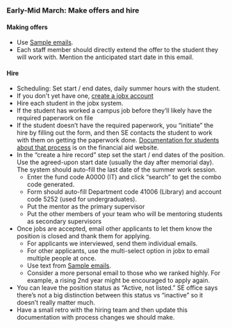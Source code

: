 
### Early-Mid March: Make offers and hire

#### Making offers

-   Use [Sample emails](https://docs.google.com/document/d/1G__PXgp6DZd9-EomEyHutr9CvZlNzudZ3kXfmb4BDxA/edit).
-   Each staff member should directly extend the offer to the student they will work with. Mention the anticipated start date in this email.

#### Hire

-   Scheduling: Set start / end dates, daily summer hours with the student.    
-   If you don't yet have one, [create a jobx account](../jobx.md)
-   Hire each student in the jobx system.
-   If the student has worked a campus job before they’ll likely have the required paperwork on file
-   If the student doesn’t have the required paperwork, you “initiate” the hire by filling out the form, and then SE contacts the student to work with them on getting the paperwork done. [Documentation for students about that process](https://finaid.princeton.edu/student-employment/information-undergraduates/prior-working) is on the financial aid website.
-   In the “create a hire record” step set the start / end dates of the position. Use the agreed-upon start date (usually the day after memorial day). The system should auto-fill the last date of the summer work session.    
	-   Enter the fund code A0000 (IT) and click “search” to get the combo code generated.
	-   Form should auto-fill Department code 41006 (Library) and account code 5252 (used for undergraduates).
	-   Put the mentor as the primary supervisor
    -   Put the other members of your team who will be mentoring students as secondary supervisors
-   Once jobs are accepted, email other applicants to let them know the position is closed and thank them for applying.
	-   For applicants we interviewed, send them individual emails.
    -   For other applicants, use the multi-select option in jobx to email multiple people at once.
    -   Use text from [Sample emails](https://docs.google.com/document/d/1G__PXgp6DZd9-EomEyHutr9CvZlNzudZ3kXfmb4BDxA/edit).
    -   Consider a more personal email to those who we ranked highly. For example, a rising 2nd year might be encouraged to apply again.
 -   You can leave the position status as “Active, not listed.” SE office says there’s not a big distinction between this status vs “inactive” so it doesn’t really matter much.
 -   Have a small retro with the hiring team and then update this documentation with process changes we should make.
